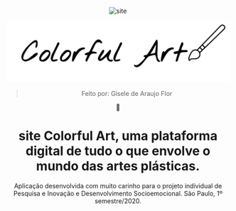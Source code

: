 
<span align="center">
  
  ![site](https://github.com/gisele-araujo/site-Colorful-Art/blob/master/Projeto-site/img/Colagem-readme.png)
  
  
![logo](https://github.com/gisele-araujo/site-Colorful-Art/blob/master/Projeto-site/img/logo.png)

 > Feito por: Gisele de Araujo Flor
 
 &#128155;
 
 # site Colorful Art, uma plataforma digital de tudo o que envolve o mundo das artes plásticas.

Aplicação desenvolvida com muito carinho para o projeto individual de Pesquisa e Inovação e Desenvolvimento Socioemocional.
São Paulo, 1º semestre/2020.


 </span>
